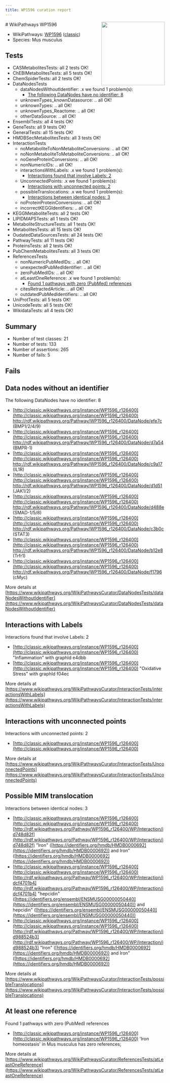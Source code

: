 ```yaml
---
title: WP1596 curation report
---
```


<img style="float: right; width: 200px" src="https://upload.wikimedia.org/wikipedia/commons/thumb/8/83/Wplogo_with_text_500.png/640px-Wplogo_with_text_500.png" />
# WikiPathways WP1596

* WikiPathways: [WP1596](https://wikipathways.org/pathways/WP1596) ([classic](https://classic.wikipathways.org/instance/WP1596))
* Species: Mus musculus
## Tests
* CASMetabolitesTests: all 2 tests OK!
* ChEBIMetabolitesTests: all 5 tests OK!
* ChemSpiderTests: all 2 tests OK!
* DataNodesTests
    * dataNodesWithoutIdentifier: .x we found 1 problem(s):
        * [The following DataNodes have no identifier: 8](#d2d32fa7)
    * unknownTypes_knownDatasource: .. all OK!
    * unknownTypes: .. all OK!
    * unknownTypes_Reactome: .. all OK!
    * otherDataSource: .. all OK!
* EnsemblTests: all 4 tests OK!
* GeneTests: all 9 tests OK!
* GeneralTests: all 15 tests OK!
* HMDBSecMetabolitesTests: all 3 tests OK!
* InteractionTests
    * noMetaboliteToNonMetaboliteConversions: .. all OK!
    * noNonMetaboliteToMetaboliteConversions: .. all OK!
    * noGeneProteinConversions: .. all OK!
    * nonNumericIDs: .. all OK!
    * interactionsWithLabels: .x we found 1 problem(s):
        * [Interactions found that involve Labels: 2](#630d2679)
    * UnconnectedPoints: .x we found 1 problem(s):
        * [Interactions with unconnected points: 2](#35a61ada)
    * possibleTranslocations: .x we found 1 problem(s):
        * [Interactions between identical nodes: 3](#1c118208)
    * noProteinProteinConversions: .. all OK!
    * incorrectKEGGIdentifiers: .. all OK!
* KEGGMetaboliteTests: all 2 tests OK!
* LIPIDMAPSTests: all 1 tests OK!
* MetaboliteStructureTests: all 1 tests OK!
* MetabolitesTests: all 15 tests OK!
* OudatedDataSourcesTests: all 24 tests OK!
* PathwayTests: all 11 tests OK!
* ProteinsTests: all 2 tests OK!
* PubChemMetabolitesTests: all 3 tests OK!
* ReferencesTests
    * nonNumericPubMedIDs: .. all OK!
    * unexpectedPubMedIdentifier: .. all OK!
    * zeroPubMedIDs: .. all OK!
    * atLeastOneReference: .x we found 1 problem(s):
        * [Found 1 pathways with zero (PubMed) references](#d0a459f0)
    * citesRetractedArticle: .. all OK!
    * outdatedPubMedIdentifiers: .. all OK!
* UniProtTests: all 5 tests OK!
* UnicodeTests: all 5 tests OK!
* WikidataTests: all 4 tests OK!


## Summary

* Number of test classes: 21
* Number of tests: 133
* Number of assertions: 265
* Number of fails: 5

## Fails

<a name="d2d32fa7" />

## Data nodes without an identifier

The following DataNodes have no identifier: 8

* [http://classic.wikipathways.org/instance/WP1596_r126400](http://classic.wikipathways.org/instance/WP1596_r126400) http://rdf.wikipathways.org/Pathway/WP1596_r126400/DataNode/efe7c (BMP1/2/4/9)
* [http://classic.wikipathways.org/instance/WP1596_r126400](http://classic.wikipathways.org/instance/WP1596_r126400) http://rdf.wikipathways.org/Pathway/WP1596_r126400/DataNode/d7a54 (BMPR-1)
* [http://classic.wikipathways.org/instance/WP1596_r126400](http://classic.wikipathways.org/instance/WP1596_r126400) http://rdf.wikipathways.org/Pathway/WP1596_r126400/DataNode/c9a17 (IL1R)
* [http://classic.wikipathways.org/instance/WP1596_r126400](http://classic.wikipathways.org/instance/WP1596_r126400) http://rdf.wikipathways.org/Pathway/WP1596_r126400/DataNode/d1d51 (JAK1/2)
* [http://classic.wikipathways.org/instance/WP1596_r126400](http://classic.wikipathways.org/instance/WP1596_r126400) http://rdf.wikipathways.org/Pathway/WP1596_r126400/DataNode/d488e (SMAD-1/5/8)
* [http://classic.wikipathways.org/instance/WP1596_r126400](http://classic.wikipathways.org/instance/WP1596_r126400) http://rdf.wikipathways.org/Pathway/WP1596_r126400/DataNode/c3b0c (STAT3)
* [http://classic.wikipathways.org/instance/WP1596_r126400](http://classic.wikipathways.org/instance/WP1596_r126400) http://rdf.wikipathways.org/Pathway/WP1596_r126400/DataNode/b12e8 (Trfr1)
* [http://classic.wikipathways.org/instance/WP1596_r126400](http://classic.wikipathways.org/instance/WP1596_r126400) http://rdf.wikipathways.org/Pathway/WP1596_r126400/DataNode/f1796 (cMyc)


More details at [https://www.wikipathways.org/WikiPathwaysCurator/DataNodesTests/dataNodesWithoutIdentifier](https://www.wikipathways.org/WikiPathwaysCurator/DataNodesTests/dataNodesWithoutIdentifier)

<a name="630d2679" />

## Interactions with Labels

Interactions found that involve Labels: 2

* [http://classic.wikipathways.org/instance/WP1596_r126400](http://classic.wikipathways.org/instance/WP1596_r126400) "Inflammation" with graphId e4dbb
* [http://classic.wikipathways.org/instance/WP1596_r126400](http://classic.wikipathways.org/instance/WP1596_r126400) "Oxidative Stress" with graphId f04ec


More details at [https://www.wikipathways.org/WikiPathwaysCurator/InteractionTests/interactionsWithLabels](https://www.wikipathways.org/WikiPathwaysCurator/InteractionTests/interactionsWithLabels)

<a name="35a61ada" />

## Interactions with unconnected points

Interactions with unconnected points: 2

* [http://classic.wikipathways.org/instance/WP1596_r126400](http://classic.wikipathways.org/instance/WP1596_r126400)


More details at [https://www.wikipathways.org/WikiPathwaysCurator/InteractionTests/UnconnectedPoints](https://www.wikipathways.org/WikiPathwaysCurator/InteractionTests/UnconnectedPoints)

<a name="1c118208" />

## Possible MIM translocation

Interactions between identical nodes: 3

* [http://classic.wikipathways.org/instance/WP1596_r126400](http://classic.wikipathways.org/instance/WP1596_r126400) [http://rdf.wikipathways.org/Pathway/WP1596_r126400/WP/Interaction/id748d82f](http://rdf.wikipathways.org/Pathway/WP1596_r126400/WP/Interaction/id748d82f) "Iron" ([https://identifiers.org/hmdb/HMDB0000692](https://identifiers.org/hmdb/HMDB0000692)) and 
Iron" ([https://identifiers.org/hmdb/HMDB0000692](https://identifiers.org/hmdb/HMDB0000692))
* [http://classic.wikipathways.org/instance/WP1596_r126400](http://classic.wikipathways.org/instance/WP1596_r126400) [http://rdf.wikipathways.org/Pathway/WP1596_r126400/WP/Interaction/idcf4701b4](http://rdf.wikipathways.org/Pathway/WP1596_r126400/WP/Interaction/idcf4701b4) "hepcidin" ([https://identifiers.org/ensembl/ENSMUSG00000050440](https://identifiers.org/ensembl/ENSMUSG00000050440)) and 
hepcidin" ([https://identifiers.org/ensembl/ENSMUSG00000050440](https://identifiers.org/ensembl/ENSMUSG00000050440))
* [http://classic.wikipathways.org/instance/WP1596_r126400](http://classic.wikipathways.org/instance/WP1596_r126400) [http://rdf.wikipathways.org/Pathway/WP1596_r126400/WP/Interaction/id988524b3](http://rdf.wikipathways.org/Pathway/WP1596_r126400/WP/Interaction/id988524b3) "Iron" ([https://identifiers.org/hmdb/HMDB0000692](https://identifiers.org/hmdb/HMDB0000692)) and 
Iron" ([https://identifiers.org/hmdb/HMDB0000692](https://identifiers.org/hmdb/HMDB0000692))


More details at [https://www.wikipathways.org/WikiPathwaysCurator/InteractionTests/possibleTranslocations](https://www.wikipathways.org/WikiPathwaysCurator/InteractionTests/possibleTranslocations)

<a name="d0a459f0" />

## At least one reference

Found 1 pathways with zero (PubMed) references

* [http://classic.wikipathways.org/instance/WP1596_r126400](http://classic.wikipathways.org/instance/WP1596_r126400) 'Iron homeostasis' in Mus musculus has zero references; 


More details at [https://www.wikipathways.org/WikiPathwaysCurator/ReferencesTests/atLeastOneReference](https://www.wikipathways.org/WikiPathwaysCurator/ReferencesTests/atLeastOneReference)

